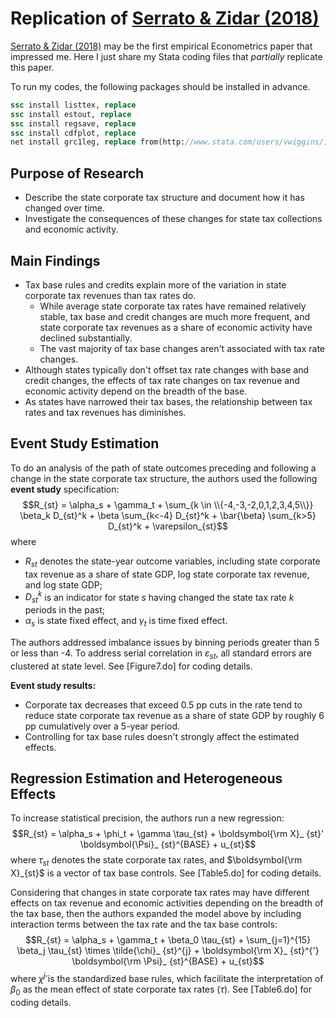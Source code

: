 # Replication of [Serrato & Zidar (2018)](https://doi.org/10.1016/j.jpubeco.2018.09.006)
[Serrato & Zidar (2018)](https://doi.org/10.1016/j.jpubeco.2018.09.006) may be the first empirical Econometrics paper that impressed me. Here I just share my Stata coding files that *partially* replicate this paper.

To run my codes, the following packages should be installed in advance.
```stata
ssc install listtex, replace
ssc install estout, replace
ssc install regsave, replace
ssc install cdfplot, replace
net install grc1leg, replace from(http://www.stata.com/users/vwiggins/)
```

## Purpose of Research
* Describe the state corporate tax structure and document how it has changed over time.
* Investigate the consequences of these changes for state tax collections and economic activity.

## Main Findings
* Tax base rules and credits explain more of the variation in state corporate tax revenues than tax rates do.
  * While average state corporate tax rates have remained relatively stable, tax base and credit changes are much more frequent, and state corporate tax revenues as a share of economic activity have declined substantially.
  * The vast majority of tax base changes aren't associated with tax rate changes.
* Although states typically don't offset tax rate changes with base and credit changes, the effects of tax rate changes on tax revenue and economic activity depend on the breadth of the base.
* As states have narrowed their tax bases, the relationship between tax rates and tax revenues has diminishes.

## Event Study Estimation
To do an analysis of the path of state outcomes preceding and following a change in the state corporate tax structure, the authors used the following **event study** specification:
$$R_{st} = \alpha_s + \gamma_t + \sum_{k \in \\{-4,-3,-2,0,1,2,3,4,5\\}} \beta_k D_{st}^k + \beta \sum_{k<-4} D_{st}^k + \bar{\beta} \sum_{k>5} D_{st}^k + \varepsilon_{st}$$
where
* $R_{st}$ denotes the state-year outcome variables, including state corporate tax revenue as a share of state GDP, log state corporate tax revenue, and log state GDP;
* $D_{st}^k$ is an indicator for state $s$ having changed the state tax rate $k$ periods in the past;
* $\alpha_s$ is state fixed effect, and $\gamma_t$ is time fixed effect.

The authors addressed imbalance issues by binning periods greater than 5 or less than -4. To address serial correlation in $\varepsilon_{st}$, all standard errors are clustered at state level. See [Figure7.do] for coding details.

**Event study results:**
* Corporate tax decreases that exceed 0.5 pp cuts in the rate tend to reduce state corporate tax revenue as a share of state GDP by roughly 6 pp cumulatively over a 5-year period. 
* Controlling for tax base rules doesn't strongly affect the estimated effects.

## Regression Estimation and Heterogeneous Effects
To increase statistical precision, the authors run a new regression:
$$R_{st} = \alpha_s + \phi_t + \gamma \tau_{st} + \boldsymbol{\rm X}_ {st}' \boldsymbol{\Psi}_ {st}^{BASE} + u_{st}$$
where $\tau_{st}$ denotes the state corporate tax rates, and $\boldsymbol{\rm X}_{st}$ is a vector of tax base controls. See [Table5.do] for coding details.

Considering that changes in state corporate tax rates may have different effects on tax revenue and economic activities depending on the breadth of the tax base, then the authors expanded the model above by including interaction terms between the tax rate and the tax base controls:
$$R_{st} = \alpha_s + \gamma_t + \beta_0 \tau_{st} + \sum_{j=1}^{15} \beta_j \tau_{st} \times \tilde{\chi}_ {st}^{j} + \boldsymbol{\rm X}_ {st}^{'} \boldsymbol{\rm \Psi}_ {st}^{BASE} + u_{st}$$
where $\tilde{\chi}^{j}$ is the standardized base rules, which facilitate the interpretation of $\beta_0$ as the mean effect of state corporate tax rates ($\tau$). See [Table6.do] for coding details.
